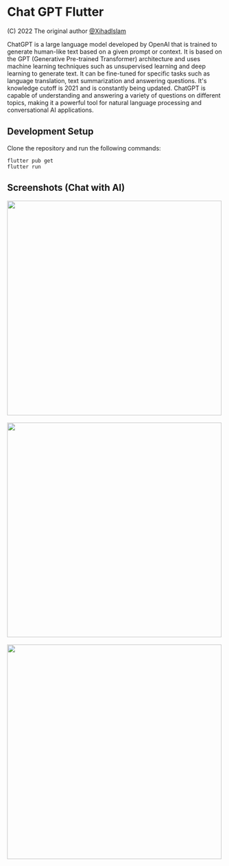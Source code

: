 # Chat GPT Flutter

(C) 2022 The original author  [@XihadIslam](https://github.com/xihadulislam/)

ChatGPT is a large language model developed by OpenAI that is trained to generate human-like text based on a given prompt or context. It is based on the GPT (Generative Pre-trained Transformer) architecture and uses machine learning techniques such as unsupervised learning and deep learning to generate text. It can be fine-tuned for specific tasks such as language translation, text summarization and answering questions. It's knowledge cutoff is 2021 and is constantly being updated. ChatGPT is capable of understanding and answering a variety of questions on different topics, making it a powerful tool for natural language processing and conversational AI applications.


## Development Setup
Clone the repository and run the following commands:
```
flutter pub get
flutter run
```


## Screenshots (Chat with AI)

<img src="https://github.com/xihadulislam/chat_gpt_flutter/blob/master/ss/home.png" height="500em" /> &nbsp; &nbsp; 
<img src="https://github.com/xihadulislam/chat_gpt_flutter/blob/master/ss/text.png" height="500em" /> &nbsp; &nbsp; 
<img src="https://github.com/xihadulislam/chat_gpt_flutter/blob/master/ss/image.png" height="500em" />

<br/>
<br/>

## 

